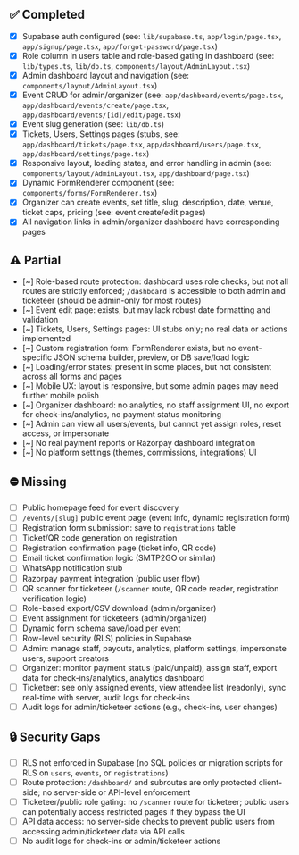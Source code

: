 ## ✅ Completed
- [x] Supabase auth configured (see: `lib/supabase.ts`, `app/login/page.tsx`, `app/signup/page.tsx`, `app/forgot-password/page.tsx`)
- [x] Role column in users table and role-based gating in dashboard (see: `lib/types.ts`, `lib/db.ts`, `components/layout/AdminLayout.tsx`)
- [x] Admin dashboard layout and navigation (see: `components/layout/AdminLayout.tsx`)
- [x] Event CRUD for admin/organizer (see: `app/dashboard/events/page.tsx`, `app/dashboard/events/create/page.tsx`, `app/dashboard/events/[id]/edit/page.tsx`)
- [x] Event slug generation (see: `lib/db.ts`)
- [x] Tickets, Users, Settings pages (stubs, see: `app/dashboard/tickets/page.tsx`, `app/dashboard/users/page.tsx`, `app/dashboard/settings/page.tsx`)
- [x] Responsive layout, loading states, and error handling in admin (see: `components/layout/AdminLayout.tsx`, `app/dashboard/page.tsx`)
- [x] Dynamic FormRenderer component (see: `components/forms/FormRenderer.tsx`)
- [x] Organizer can create events, set title, slug, description, date, venue, ticket caps, pricing (see: event create/edit pages)
- [x] All navigation links in admin/organizer dashboard have corresponding pages

## ⚠️ Partial
- [~] Role-based route protection: dashboard uses role checks, but not all routes are strictly enforced; `/dashboard` is accessible to both admin and ticketeer (should be admin-only for most routes)
- [~] Event edit page: exists, but may lack robust date formatting and validation
- [~] Tickets, Users, Settings pages: UI stubs only; no real data or actions implemented
- [~] Custom registration form: FormRenderer exists, but no event-specific JSON schema builder, preview, or DB save/load logic
- [~] Loading/error states: present in some places, but not consistent across all forms and pages
- [~] Mobile UX: layout is responsive, but some admin pages may need further mobile polish
- [~] Organizer dashboard: no analytics, no staff assignment UI, no export for check-ins/analytics, no payment status monitoring
- [~] Admin can view all users/events, but cannot yet assign roles, reset access, or impersonate
- [~] No real payment reports or Razorpay dashboard integration
- [~] No platform settings (themes, commissions, integrations) UI

## ⛔ Missing
- [ ] Public homepage feed for event discovery
- [ ] `/events/[slug]` public event page (event info, dynamic registration form)
- [ ] Registration form submission: save to `registrations` table
- [ ] Ticket/QR code generation on registration
- [ ] Registration confirmation page (ticket info, QR code)
- [ ] Email ticket confirmation logic (SMTP2GO or similar)
- [ ] WhatsApp notification stub
- [ ] Razorpay payment integration (public user flow)
- [ ] QR scanner for ticketeer (`/scanner` route, QR code reader, registration verification logic)
- [ ] Role-based export/CSV download (admin/organizer)
- [ ] Event assignment for ticketeers (admin/organizer)
- [ ] Dynamic form schema save/load per event
- [ ] Row-level security (RLS) policies in Supabase
- [ ] Admin: manage staff, payouts, analytics, platform settings, impersonate users, support creators
- [ ] Organizer: monitor payment status (paid/unpaid), assign staff, export data for check-ins/analytics, analytics dashboard
- [ ] Ticketeer: see only assigned events, view attendee list (readonly), sync real-time with server, audit logs for check-ins
- [ ] Audit logs for admin/ticketeer actions (e.g., check-ins, user changes)

## 🔒 Security Gaps
- [ ] RLS not enforced in Supabase (no SQL policies or migration scripts for RLS on `users`, `events`, or `registrations`)
- [ ] Route protection: `/dashboard/` and subroutes are only protected client-side; no server-side or API-level enforcement
- [ ] Ticketeer/public role gating: no `/scanner` route for ticketeer; public users can potentially access restricted pages if they bypass the UI
- [ ] API data access: no server-side checks to prevent public users from accessing admin/ticketeer data via API calls
- [ ] No audit logs for check-ins or admin/ticketeer actions 